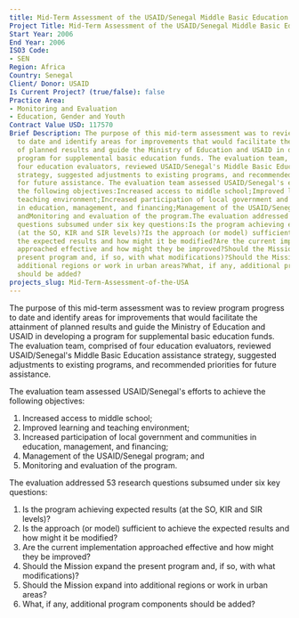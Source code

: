 ```yaml
---
title: Mid-Term Assessment of the USAID/Senegal Middle Basic Education Program
Project Title: Mid-Term Assessment of the USAID/Senegal Middle Basic Education Program
Start Year: 2006
End Year: 2006
ISO3 Code:
- SEN
Region: Africa
Country: Senegal
Client/ Donor: USAID
Is Current Project? (true/false): false
Practice Area:
- Monitoring and Evaluation
- Education, Gender and Youth
Contract Value USD: 117570
Brief Description: The purpose of this mid-term assessment was to review program progress
  to date and identify areas for improvements that would facilitate the attainment
  of planned results and guide the Ministry of Education and USAID in developing a
  program for supplemental basic education funds. The evaluation team, comprised of
  four education evaluators, reviewed USAID/Senegal's Middle Basic Education assistance
  strategy, suggested adjustments to existing programs, and recommended priorities
  for future assistance. The evaluation team assessed USAID/Senegal's efforts to achieve
  the following objectives:Increased access to middle school;Improved learning and
  teaching environment;Increased participation of local government and communities
  in education, management, and financing;Management of the USAID/Senegal program;
  andMonitoring and evaluation of the program.The evaluation addressed 53 research
  questions subsumed under six key questions:Is the program achieving expected results
  (at the SO, KIR and SIR levels)?Is the approach (or model) sufficient to achieve
  the expected results and how might it be modified?Are the current implementation
  approached effective and how might they be improved?Should the Mission expand the
  present program and, if so, with what modifications)?Should the Mission expand into
  additional regions or work in urban areas?What, if any, additional program components
  should be added?
projects_slug: Mid-Term-Assessment-of-the-USA
---
```


The purpose of this mid-term assessment was to review program progress to date and identify areas for improvements that would facilitate the attainment of planned results and guide the Ministry of Education and USAID in developing a program for supplemental basic education funds. The evaluation team, comprised of four education evaluators, reviewed USAID/Senegal's Middle Basic Education assistance strategy, suggested adjustments to existing programs, and recommended priorities for future assistance.

The evaluation team assessed USAID/Senegal's efforts to achieve the following objectives:
1. Increased access to middle school;
2. Improved learning and teaching environment;
3. Increased participation of local government and communities in education, management, and financing;
4. Management of the USAID/Senegal program; and
5. Monitoring and evaluation of the program.

The evaluation addressed 53 research questions subsumed under six key questions:
1. Is the program achieving expected results (at the SO, KIR and SIR levels)?
2. Is the approach (or model) sufficient to achieve the expected results and how might it be modified?
3. Are the current implementation approached effective and how might they be improved?
4. Should the Mission expand the present program and, if so, with what modifications)?
5. Should the Mission expand into additional regions or work in urban areas?
6. What, if any, additional program components should be added?